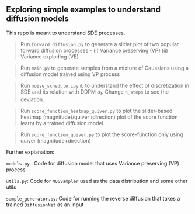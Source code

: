 ## Exploring simple examples to understand diffusion models

This repo is meant to understand SDE processes.

> Run `forward_diffusion.py` to generate a slider plot of two popular forward diffusion processes - (i) Variance preserving (VP) (ii) Variance exploding (VE)

> Run `main.py` to generate samples from a mixture of Gaussians using a diffusion model trained using VP process

> Run `noise_schedule.ipynb` to understand the effect of discretization in SDE and its relation with DDPM $\alpha_t$. Change `n_steps` to see the deviation.

> Run `score_function_heatmap_quiver.py` to plot the slider-based heatmap (magnitude)/quiver (direction) plot of the score function learnt by a trained diffusion model

> Run `score_function_quiver.py` to plot the score-function only using quiver (magnitude+direction)

Further explanation:


`models.py` : Code for diffusion model that uses Variance preserving (VP) process

`utils.py`: Code for `MOGSampler` used as the data distribution and some other utils

`sample_generator.py`: Code for running the reverse diffusion that takes a trained `DiffusionNet` as an input



